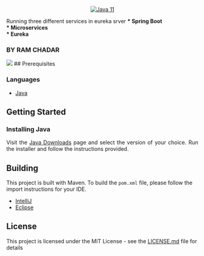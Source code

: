 <p align="center">
  <a href="https://jdk.java.net/11/">
    <img src="https://img.shields.io/badge/Java-11-blue.svg" alt="Java 11">
  </a>
 
</p>

<p align="justify">
Running three different services in eureka srver 
<b>* Spring Boot 
<br>
* Microservices <br>
* Eureka </b>
<h3>BY RAM CHADAR</h3>
</p>

<img src="http://103.235.104.232:8090/samstrack/eureka.jpg">
## Prerequisites

### Languages
* [Java](https://jdk.java.net/11/)



## Getting Started
### Installing Java
<p align="justify">
Visit the <a href="https://jdk.java.net/11/">Java Downloads</a> page and select the version of your choice.
Run the installer and follow the instructions provided.
</p>

## Building
This project is built with Maven. To build the `pom.xml` file, please follow the import instructions for your IDE.
* [IntelliJ](https://www.tutorialspoint.com/maven/maven_intellij_idea.htm)
* [Eclipse](https://www.tutorialspoint.com/maven/maven_eclispe_ide.htm)

## License
This project is licensed under the MIT License - see the [LICENSE.md](LICENSE.md) file for details

